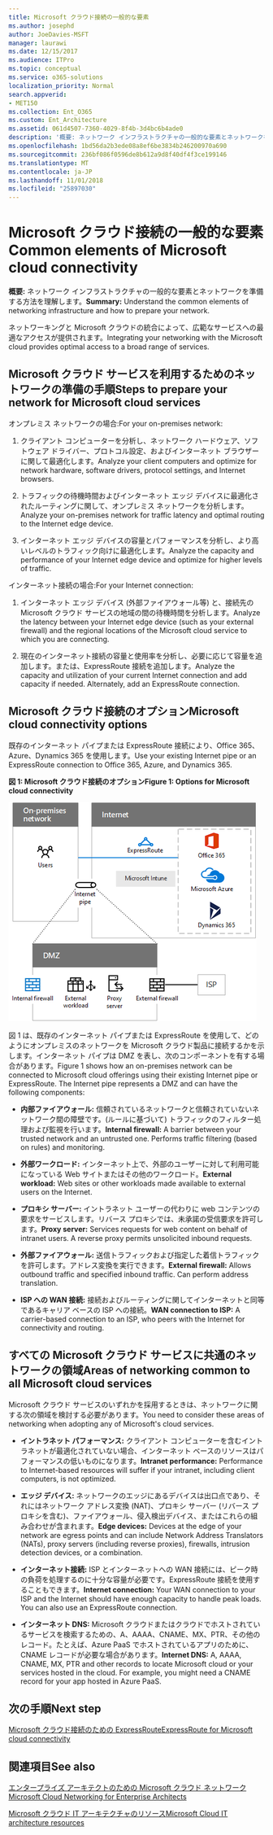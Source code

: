 ```yaml
---
title: Microsoft クラウド接続の一般的な要素
ms.author: josephd
author: JoeDavies-MSFT
manager: laurawi
ms.date: 12/15/2017
ms.audience: ITPro
ms.topic: conceptual
ms.service: o365-solutions
localization_priority: Normal
search.appverid:
- MET150
ms.collection: Ent_O365
ms.custom: Ent_Architecture
ms.assetid: 061d4507-7360-4029-8f4b-3d4bc6b4ade0
description: '概要: ネットワーク インフラストラクチャの一般的な要素とネットワークを準備する方法を理解します。'
ms.openlocfilehash: 1bd56da2b3ede08a8ef6be3834b246200970a690
ms.sourcegitcommit: 236bf086f0596de8b612a9d8f40df4f3ce199146
ms.translationtype: MT
ms.contentlocale: ja-JP
ms.lasthandoff: 11/01/2018
ms.locfileid: "25897030"
---
```

# <a name="common-elements-of-microsoft-cloud-connectivity"></a><span data-ttu-id="c3ccc-103">Microsoft クラウド接続の一般的な要素</span><span class="sxs-lookup"><span data-stu-id="c3ccc-103">Common elements of Microsoft cloud connectivity</span></span>

 <span data-ttu-id="c3ccc-104">**概要:** ネットワーク インフラストラクチャの一般的な要素とネットワークを準備する方法を理解します。</span><span class="sxs-lookup"><span data-stu-id="c3ccc-104">**Summary:** Understand the common elements of networking infrastructure and how to prepare your network.</span></span>
  
<span data-ttu-id="c3ccc-105">ネットワーキングと Microsoft クラウドの統合によって、広範なサービスへの最適なアクセスが提供されます。</span><span class="sxs-lookup"><span data-stu-id="c3ccc-105">Integrating your networking with the Microsoft cloud provides optimal access to a broad range of services.</span></span>
  
## <a name="steps-to-prepare-your-network-for-microsoft-cloud-services"></a><span data-ttu-id="c3ccc-106">Microsoft クラウド サービスを利用するためのネットワークの準備の手順</span><span class="sxs-lookup"><span data-stu-id="c3ccc-106">Steps to prepare your network for Microsoft cloud services</span></span>
<span data-ttu-id="c3ccc-107"><a name="steps"> </a></span><span class="sxs-lookup"><span data-stu-id="c3ccc-107"><a name="steps"> </a></span></span>

<span data-ttu-id="c3ccc-108">オンプレミス ネットワークの場合:</span><span class="sxs-lookup"><span data-stu-id="c3ccc-108">For your on-premises network:</span></span>
  
1. <span data-ttu-id="c3ccc-109">クライアント コンピューターを分析し、ネットワーク ハードウェア、ソフトウェア ドライバー、プロトコル設定、およびインターネット ブラウザーに関して最適化します。</span><span class="sxs-lookup"><span data-stu-id="c3ccc-109">Analyze your client computers and optimize for network hardware, software drivers, protocol settings, and Internet browsers.</span></span>
    
2. <span data-ttu-id="c3ccc-110">トラフィックの待機時間およびインターネット エッジ デバイスに最適化されたルーティングに関して、オンプレミス ネットワークを分析します。</span><span class="sxs-lookup"><span data-stu-id="c3ccc-110">Analyze your on-premises network for traffic latency and optimal routing to the Internet edge device.</span></span>
    
3. <span data-ttu-id="c3ccc-111">インターネット エッジ デバイスの容量とパフォーマンスを分析し、より高いレベルのトラフィック向けに最適化します。</span><span class="sxs-lookup"><span data-stu-id="c3ccc-111">Analyze the capacity and performance of your Internet edge device and optimize for higher levels of traffic.</span></span>
    
<span data-ttu-id="c3ccc-112">インターネット接続の場合:</span><span class="sxs-lookup"><span data-stu-id="c3ccc-112">For your Internet connection:</span></span>
  
1. <span data-ttu-id="c3ccc-113">インターネット エッジ デバイス (外部ファイアウォール等) と、接続先の Microsoft クラウド サービスの地域の間の待機時間を分析します。</span><span class="sxs-lookup"><span data-stu-id="c3ccc-113">Analyze the latency between your Internet edge device (such as your external firewall) and the regional locations of the Microsoft cloud service to which you are connecting.</span></span>
    
2. <span data-ttu-id="c3ccc-p101">現在のインターネット接続の容量と使用率を分析し、必要に応じて容量を追加します。または、ExpressRoute 接続を追加します。</span><span class="sxs-lookup"><span data-stu-id="c3ccc-p101">Analyze the capacity and utilization of your current Internet connection and add capacity if needed. Alternately, add an ExpressRoute connection.</span></span>
    
## <a name="microsoft-cloud-connectivity-options"></a><span data-ttu-id="c3ccc-116">Microsoft クラウド接続のオプション</span><span class="sxs-lookup"><span data-stu-id="c3ccc-116">Microsoft cloud connectivity options</span></span>
<span data-ttu-id="c3ccc-117"><a name="steps"> </a></span><span class="sxs-lookup"><span data-stu-id="c3ccc-117"><a name="steps"> </a></span></span>

<span data-ttu-id="c3ccc-118">既存のインターネット パイプまたは ExpressRoute 接続により、Office 365、Azure、Dynamics 365 を使用します。</span><span class="sxs-lookup"><span data-stu-id="c3ccc-118">Use your existing Internet pipe or an ExpressRoute connection to Office 365, Azure, and Dynamics 365.</span></span>
  
<span data-ttu-id="c3ccc-119">**図 1: Microsoft クラウド接続のオプション**</span><span class="sxs-lookup"><span data-stu-id="c3ccc-119">**Figure 1: Options for Microsoft cloud connectivity**</span></span>

![図 1:Microsoft クラウド接続のオプション](media/Network-Poster/CommonElements.png)

  
<span data-ttu-id="c3ccc-p102">図 1 は、既存のインターネット パイプまたは ExpressRoute を使用して、どのようにオンプレミスのネットワークを Microsoft クラウド製品に接続するかを示します。インターネット パイプは DMZ を表し、次のコンポーネントを有する場合があります。</span><span class="sxs-lookup"><span data-stu-id="c3ccc-p102">Figure 1 shows how an on-premises network can be connected to Microsoft cloud offerings using their existing Internet pipe or ExpressRoute. The Internet pipe represents a DMZ and can have the following components:</span></span>
  
- <span data-ttu-id="c3ccc-p103">**内部ファイアウォール:** 信頼されているネットワークと信頼されていないネットワーク間の障壁です。(ルールに基づいて) トラフィックのフィルター処理および監視を行います。</span><span class="sxs-lookup"><span data-stu-id="c3ccc-p103">**Internal firewall:** A barrier between your trusted network and an untrusted one. Performs traffic filtering (based on rules) and monitoring.</span></span>
    
- <span data-ttu-id="c3ccc-125">**外部ワークロード:** インターネット上で、外部のユーザーに対して利用可能になっている Web サイトまたはその他のワークロード。</span><span class="sxs-lookup"><span data-stu-id="c3ccc-125">**External workload:** Web sites or other workloads made available to external users on the Internet.</span></span>
    
- <span data-ttu-id="c3ccc-p104">**プロキシ サーバー:** イントラネット ユーザーの代わりに web コンテンツの要求をサービスします。リバース プロキシでは、未承諾の受信要求を許可します。</span><span class="sxs-lookup"><span data-stu-id="c3ccc-p104">**Proxy server:** Services requests for web content on behalf of intranet users. A reverse proxy permits unsolicited inbound requests.</span></span>
    
- <span data-ttu-id="c3ccc-p105">**外部ファイアウォール:** 送信トラフィックおよび指定した着信トラフィックを許可します。アドレス変換を実行できます。</span><span class="sxs-lookup"><span data-stu-id="c3ccc-p105">**External firewall:** Allows outbound traffic and specified inbound traffic. Can perform address translation.</span></span>
    
- <span data-ttu-id="c3ccc-130">**ISP への WAN 接続:** 接続およびルーティングに関してインターネットと同等であるキャリア ベースの ISP への接続。</span><span class="sxs-lookup"><span data-stu-id="c3ccc-130">**WAN connection to ISP:** A carrier-based connection to an ISP, who peers with the Internet for connectivity and routing.</span></span>
    
## <a name="areas-of-networking-common-to-all-microsoft-cloud-services"></a><span data-ttu-id="c3ccc-131">すべての Microsoft クラウド サービスに共通のネットワークの領域</span><span class="sxs-lookup"><span data-stu-id="c3ccc-131">Areas of networking common to all Microsoft cloud services</span></span>
<span data-ttu-id="c3ccc-132"><a name="steps"> </a></span><span class="sxs-lookup"><span data-stu-id="c3ccc-132"><a name="steps"> </a></span></span>

<span data-ttu-id="c3ccc-133">Microsoft クラウド サービスのいずれかを採用するときは、ネットワークに関する次の領域を検討する必要があります。</span><span class="sxs-lookup"><span data-stu-id="c3ccc-133">You need to consider these areas of networking when adopting any of Microsoft's cloud services.</span></span>
  
- <span data-ttu-id="c3ccc-134">**イントラネット パフォーマンス:** クライアント コンピューターを含むイントラネットが最適化されていない場合、インターネット ベースのリソースはパフォーマンスの低いものになります。</span><span class="sxs-lookup"><span data-stu-id="c3ccc-134">**Intranet performance:** Performance to Internet-based resources will suffer if your intranet, including client computers, is not optimized.</span></span>
    
- <span data-ttu-id="c3ccc-135">**エッジ デバイス:** ネットワークのエッジにあるデバイスは出口点であり、それにはネットワーク アドレス変換 (NAT)、プロキシ サーバー (リバース プロキシを含む)、ファイアウォール、侵入検出デバイス、またはこれらの組み合わせが含まれます。</span><span class="sxs-lookup"><span data-stu-id="c3ccc-135">**Edge devices:** Devices at the edge of your network are egress points and can include Network Address Translators (NATs), proxy servers (including reverse proxies), firewalls, intrusion detection devices, or a combination.</span></span>
    
- <span data-ttu-id="c3ccc-p106">**インターネット接続:** ISP とインターネットへの WAN 接続には、ピーク時の負荷を処理するのに十分な容量が必要です。ExpressRoute 接続を使用することもできます。</span><span class="sxs-lookup"><span data-stu-id="c3ccc-p106">**Internet connection:** Your WAN connection to your ISP and the Internet should have enough capacity to handle peak loads. You can also use an ExpressRoute connection.</span></span>
    
- <span data-ttu-id="c3ccc-p107">**インターネット DNS:** Microsoft クラウドまたはクラウドでホストされているサービスを検索するための、A、AAAA、CNAME、MX、PTR、その他のレコード。たとえば、Azure PaaS でホストされているアプリのために、CNAME レコードが必要な場合があります。</span><span class="sxs-lookup"><span data-stu-id="c3ccc-p107">**Internet DNS:** A, AAAA, CNAME, MX, PTR and other records to locate Microsoft cloud or your services hosted in the cloud. For example, you might need a CNAME record for your app hosted in Azure PaaS.</span></span>
    

## <a name="next-step"></a><span data-ttu-id="c3ccc-140">次の手順</span><span class="sxs-lookup"><span data-stu-id="c3ccc-140">Next step</span></span>

[<span data-ttu-id="c3ccc-141">Microsoft クラウド接続のための ExpressRoute</span><span class="sxs-lookup"><span data-stu-id="c3ccc-141">ExpressRoute for Microsoft cloud connectivity</span></span>](expressroute-for-microsoft-cloud-connectivity.md)

## <a name="see-also"></a><span data-ttu-id="c3ccc-142">関連項目</span><span class="sxs-lookup"><span data-stu-id="c3ccc-142">See also</span></span>

<span data-ttu-id="c3ccc-143"><a name="steps"> </a></span><span class="sxs-lookup"><span data-stu-id="c3ccc-143"><a name="steps"> </a></span></span>

[<span data-ttu-id="c3ccc-144">エンタープライズ アーキテクトのための Microsoft クラウド ネットワーク</span><span class="sxs-lookup"><span data-stu-id="c3ccc-144">Microsoft Cloud Networking for Enterprise Architects</span></span>](microsoft-cloud-networking-for-enterprise-architects.md)
  
[<span data-ttu-id="c3ccc-145">Microsoft クラウド IT アーキテクチャのリソース</span><span class="sxs-lookup"><span data-stu-id="c3ccc-145">Microsoft Cloud IT architecture resources</span></span>](microsoft-cloud-it-architecture-resources.md)


